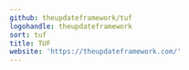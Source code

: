 ```yaml
---
github: theupdateframework/tuf
logohandle: theupdateframework
sort: tuf
title: TUF
website: 'https://theupdateframework.com/'
---
```

